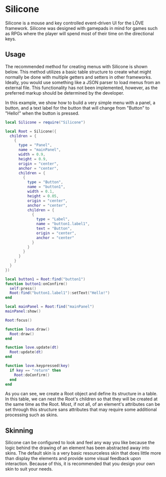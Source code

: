 Silicone
========
Silicone is a mouse and key controlled event-driven UI for the LÖVE framework. Silicone was designed with gamepads in mind for games such as RPGs where the player will spend most of their time on the directional keys.

## Usage ##
The recommended method for creating menus with Silicone is shown below. This method utilizes a basic table structure to create what might normally be done with multiple getters and setters in other frameworks. Ideally, you would use something like a JSON parser to load menus from an external file. This functionality has not been implemented, however, as the preferred markup should be determined by the developer.

In this example, we show how to build a very simple menu with a panel, a button, and a text label for the button that will change from "Button" to "Hello!" when the button is pressed.
```Lua
local Silicone = require("Silicone")

local Root = Silicone({
  children = {
    {
      type = "Panel",
      name = "mainPanel",
      width = 0.9,
      height = 0.9,
      origin = "center",
      anchor = "center",
      children = {
        {
          type = "Button",
          name = "button1",
          width = 0.1,
          height = 0.05,
          origin = "center",
          anchor = "center",
          children = {
            {
              type = "Label",
              name = "button1.label1",
              text = "Button",
              origin = "center",
              anchor = "center"
            }
          }
        }
      }
    }
  }
})

local button1 = Root:find("button1")
function button1:onConfirm()
  self:press()
  Root:find("button1.label1"):setText("Hello!")
end

local mainPanel = Root:find("mainPanel")
mainPanel:show()

Root:focus()

function love.draw()
  Root:draw()
end

function love.update(dt)
  Root:update(dt)
end

function love.keypressed(key)
  if key == "return" then
    Root:doConfirm()
  end
end
```

As you can see, we create a Root object and define its structure in a table. In this table, we can nest the Root's children so that they will be created at the same time as the Root. Most, if not all, of an element's attributes can be set through this structure sans attributes that may require some additional processing such as skins.

## Skinning ##
Silicone can be configured to look and feel any way you like because the logic behind the drawing of an element has been abstracted away into skins. The default skin is a very basic resourceless skin that does little more than display the elements and provide some visual feedback upon interaction. Because of this, it is recommended that you design your own skin to suit your needs.
